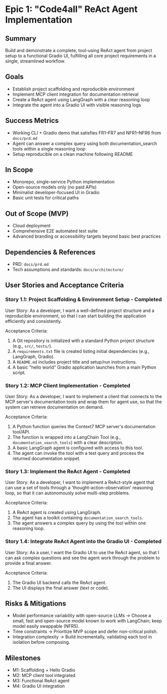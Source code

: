# Epic 1: "Code4all" ReAct Agent Implementation

## Summary
Build and demonstrate a complete, tool-using ReAct agent from project setup to a functional Gradio UI, fulfilling all core project requirements in a single, streamlined workflow.

## Goals
- Establish project scaffolding and reproducible environment
- Implement MCP client integration for documentation retrieval
- Create a ReAct agent using LangGraph with a clear reasoning loop
- Integrate the agent into a Gradio UI with visible reasoning logs

## Success Metrics
- Working CLI + Gradio demo that satisfies FR1–FR7 and NFR1–NFR6 from `docs/prd.md`
- Agent can answer a complex query using both documentation_search tools within a single reasoning loop
- Setup reproducible on a clean machine following README

## In Scope
- Monorepo, single-service Python implementation
- Open-source models only (no paid APIs)
- Minimalist developer-focused UI in Gradio
- Basic unit tests for critical paths

## Out of Scope (MVP)
- Cloud deployment
- Comprehensive E2E automated test suite
- Advanced branding or accessibility targets beyond basic best practices

## Dependencies & References
- PRD: `docs/prd.md`
- Tech assumptions and standards: `docs/architecture/`

## User Stories and Acceptance Criteria

### Story 1.1: Project Scaffolding & Environment Setup - Completed
User Story: As a developer, I want a well-defined project structure and a reproducible environment, so that I can start building the application efficiently and consistently.

Acceptance Criteria:
1. A Git repository is initialized with a standard Python project structure (e.g., `src/`, `tests/`).
2. A `requirements.txt` file is created listing initial dependencies (e.g., LangGraph, Gradio).
3. A `README.md` includes project title and setup/run instructions.
4. A basic "hello world" Gradio application launches from a main Python script.

### Story 1.2: MCP Client Implementation - Completed
User Story: As a developer, I want to implement a client that connects to the MCP server's documentation tools and wrap them for agent use, so that the system can retrieve documentation on demand.

Acceptance Criteria:
1. A Python function queries the Context7 MCP server's documentation tool/API.
2. The function is wrapped into a LangChain Tool (e.g., `documentation_search_tools`) with a clear description.
3. A basic LangGraph agent is configured with access to this tool.
4. The agent can invoke the tool with a test query and process the returned documentation snippet.

### Story 1.3: Implement the ReAct Agent - Completed
User Story: As a developer, I want to implement a ReAct-style agent that can use a set of tools through a 'thought-action-observation' reasoning loop, so that it can autonomously solve multi-step problems.

Acceptance Criteria:
1. A ReAct agent is created using LangGraph.
2. The agent has a toolkit containing `documentation_search_tools`.
3. The agent answers a complex query by using the tool within one reasoning loop.

### Story 1.4: Integrate ReAct Agent into the Gradio UI - Completed
User Story: As a user, I want the Gradio UI to use the ReAct agent, so that I can ask complex questions and see the agent work through the problem to provide a final answer.

Acceptance Criteria:
1. The Gradio UI backend calls the ReAct agent.
2. The UI displays the final answer (text or code).

## Risks & Mitigations
- Model performance variability with open-source LLMs → Choose a small, fast and open-source model known to work with LangChain; keep model easily swappable (NFR5).
- Time constraints → Prioritize MVP scope and defer non-critical polish.
- Integration complexity → Build incrementally, validating each tool in isolation before composing.

## Milestones
- M1: Scaffolding + Hello Gradio
- M2: MCP client tool integrated
- M3: Functional ReAct agent 
- M4: Gradio UI integration

